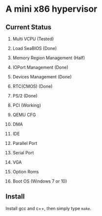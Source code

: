 # A mini x86 hypervisor

## Current Status

1. Multi VCPU (Tested)
2. Load SeaBIOS (Done)

3. Memory Region Management (Half)
4. IOPort Management (Done)
5. Devices Management (Done)
6. RTC(CMOS) (Done)
7. PS/2 (Done)
8. PCI (Working)
9. QEMU CFG
10. DMA
11. IDE
12. Parallel Port
13. Serial Port
14. VGA
15. Option Roms
16. Boot OS (Windows 7 or 10)


## Install

Install gcc and c++, then simply type `make`.

